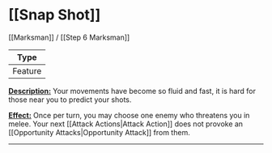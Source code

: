 # [[Snap Shot]]

[[Marksman]] / [[Step 6 Marksman]]

| Type |
| ---- |
| Feature |

<u>**Description:**</u> Your movements have become so fluid and fast, it is hard for those near you to predict your shots.

<u>**Effect:**</u> Once per turn, you may choose one enemy who threatens you in melee. Your next [[Attack Actions|Attack Action]] does not provoke an [[Opportunity Attacks|Opportunity Attack]] from them.

---